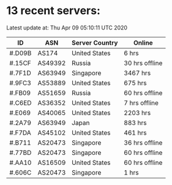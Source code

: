 # 13 recent servers:

Latest update at: Thu Apr 09 05:10:11 UTC 2020

| ID | ASN | Server Country | Online |
| -- | --- | -------------- | ------ |
| #.D09B | AS174 | United States | 6 hrs |
| #.15CF | AS49392 | Russia | 30 hrs offline |
| #.7F1D | AS63949 | Singapore | 3467 hrs |
| #.9FC3 | AS53889 | United States | 675 hrs |
| #.FB09 | AS51659 | Russia | 60 hrs offline |
| #.C6ED | AS36352 | United States | 7 hrs offline |
| #.E069 | AS40065 | United States | 2203 hrs |
| #.2A79 | AS63949 | Japan | 883 hrs |
| #.F7DA | AS45102 | United States | 461 hrs |
| #.B711 | AS20473 | Singapore | 36 hrs offline |
| #.77BD | AS20473 | Singapore | 60 hrs offline |
| #.AA10 | AS16509 | United States | 60 hrs offline |
| #.606C | AS20473 | Singapore | 1 hrs |

